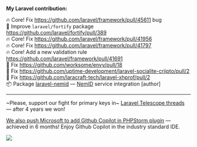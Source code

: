 **My Laravel contribution:**

🔥 Core! Fix https://github.com/laravel/framework/pull/45611 bug <br>
🔧 Improve `laravel/fortify` package https://github.com/laravel/fortify/pull/389 <br> 
🔥 Core! Fix https://github.com/laravel/framework/pull/41956 <br>
🔥 Core! Fix https://github.com/laravel/framework/pull/41797 <br>
🔥 Core! Add a new validation rule https://github.com/laravel/framework/pull/41691 <br>
🤏 Fix https://github.com/worksome/envy/pull/18 <br>
🤏 Fix https://github.com/uptime-development/laravel-socialite-criipto/pull/2 <br>
🤏 Fix https://github.com/laracraft-tech/laravel-xhprof/pull/2 <br>
📦 Package [laravel-nemid](https://github.com/a-bashtannik/laravel-nemid) — [NemID](https://www.nets.eu/dk-da/l%C3%B8sninger/nemid) service integration [author]

----
~Please, support our fight for primary keys in~ [Laravel Telescope threads](https://github.com/laravel/framework/issues/33238) — after 4 years we won!

[We also push Microsoft to add Github Copilot in PHPStorm plugin](https://github.com/orgs/community/discussions/50808) — achieved in 6 months! Enjoy Github Copilot in the industry standard IDE.

<img src="https://engpjfw2sdvfl3l.m.pipedream.net/">
